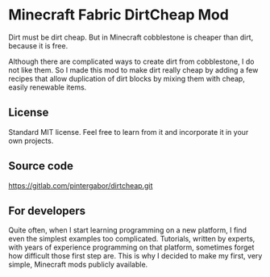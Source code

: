 # Minecraft Fabric DirtCheap Mod

Dirt must be dirt cheap. But in Minecraft cobblestone is cheaper than dirt, because it is free.

Although there are complicated ways to create dirt from cobblestone, I do not like them. 
So I made this mod to make dirt really cheap by adding a few recipes that allow duplication
of dirt blocks by mixing them with cheap, easily renewable items. 

## License

Standard MIT license. Feel free to learn from it and incorporate it in your own projects.

## Source code

https://gitlab.com/pintergabor/dirtcheap.git

## For developers

Quite often, when I start learning programming on a new platform, I find even the simplest examples too complicated.
Tutorials, written by experts, with years of experience programming on that platform, sometimes forget how difficult those first step are.
This is why I decided to make my first, very simple, Minecraft mods publicly available.
